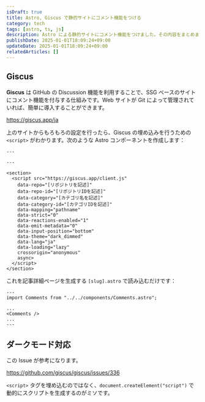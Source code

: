 ```yaml
---
isDraft: true
title: Astro, Giscus で静的サイトにコメント機能をつける
category: tech
tags: [astro, ts, js]
description: Astro による静的サイトにコメント機能をつけました。その内容をまとめます。
publishDate: 2025-01-01T18:09:24+09:00
updateDate: 2025-01-01T18:09:24+09:00
relatedArticles: []
---
```


## Giscus

**Giscus** は GitHub の Discussion 機能を利用することで、SSG ベースのサイトにコメント機能を付与する仕組みです。Web サイトが Git によって管理されていれば、簡単に導入することができます。

https://giscus.app/ja

上のサイトからもろもろの設定を行ったら、Giscus の埋め込みを行うための `<script>` がわかります。次のような Astro コンポーネントを作成します：

```astro:src/components/Comments.astro
---

---

<section>
  <script src="https://giscus.app/client.js"
    data-repo="[リポジトリを記述]"
    data-repo-id="[リポジトリIDを記述]"
    data-category="[カテゴリ名を記述]"
    data-category-id="[カテゴリIDを記述]"
    data-mapping="pathname"
    data-strict="0"
    data-reactions-enabled="1"
    data-emit-metadata="0"
    data-input-position="bottom"
    data-theme="dark_dimmed"
    data-lang="ja"
    data-loading="lazy"
    crossorigin="anonymous"
    async>
  </script>
</section>
```

これを記事詳細ページを生成する `[slug].astro` で読み込むだけです：

```astro:src/pages/[slug].astro
---
import Comments from "../../components/Comments.astro";

...
<Comments />
...
---
```

## ダークモード対応

この Issue が参考になります。

https://github.com/giscus/giscus/issues/336

`<script>` タグを埋め込むのではなく、`document.createElement("script")` で動的にスクリプトを生成するのがミソです。